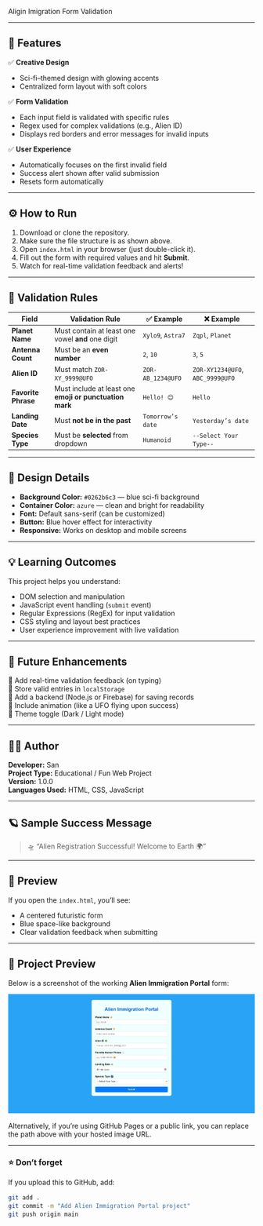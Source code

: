 Aligin Imigration Form Validation


---

## 🧠 Features

✅ **Creative Design**  
- Sci-fi–themed design with glowing accents  
- Centralized form layout with soft colors  

✅ **Form Validation**  
- Each input field is validated with specific rules  
- Regex used for complex validations (e.g., Alien ID)  
- Displays red borders and error messages for invalid inputs  

✅ **User Experience**  
- Automatically focuses on the first invalid field  
- Success alert shown after valid submission  
- Resets form automatically  

---

## ⚙️ How to Run

1. Download or clone the repository.  
2. Make sure the file structure is as shown above.  
3. Open `index.html` in your browser (just double-click it).  
4. Fill out the form with required values and hit **Submit**.  
5. Watch for real-time validation feedback and alerts!

---

## 🧮 Validation Rules

| Field | Validation Rule | ✅ Example | ❌ Example |
|-------|-----------------|------------|------------|
| **Planet Name** | Must contain at least one vowel **and** one digit | `Xylo9`, `Astra7` | `Zqpl`, `Planet` |
| **Antenna Count** | Must be an **even number** | `2`, `10` | `3`, `5` |
| **Alien ID** | Must match `ZOR-XY_9999@UFO` | `ZOR-AB_1234@UFO` | `ZOR-XY1234@UFO`, `ABC_9999@UFO` |
| **Favorite Phrase** | Must include at least one **emoji or punctuation mark** | `Hello! 😊` | `Hello` |
| **Landing Date** | Must **not be in the past** | `Tomorrow’s date` | `Yesterday’s date` |
| **Species Type** | Must be **selected** from dropdown | `Humanoid` | `--Select Your Type--` |

---

## 🎨 Design Details

- **Background Color:** `#0262b6c3` — blue sci-fi background  
- **Container Color:** `azure` — clean and bright for readability  
- **Font:** Default sans-serif (can be customized)  
- **Button:** Blue hover effect for interactivity  
- **Responsive:** Works on desktop and mobile screens  

---

## 💡 Learning Outcomes

This project helps you understand:

- DOM selection and manipulation  
- JavaScript event handling (`submit` event)  
- Regular Expressions (RegEx) for input validation  
- CSS styling and layout best practices  
- User experience improvement with live validation  

---

## 🌌 Future Enhancements

🔹 Add real-time validation feedback (on typing)  
🔹 Store valid entries in `localStorage`  
🔹 Add a backend (Node.js or Firebase) for saving records  
🔹 Include animation (like a UFO flying upon success)  
🔹 Theme toggle (Dark / Light mode)

---

## 👨‍💻 Author

**Developer:** San  
**Project Type:** Educational / Fun Web Project  
**Version:** 1.0.0  
**Languages Used:** HTML, CSS, JavaScript  

---

## 🪐 Sample Success Message

> 🛸 “Alien Registration Successful! Welcome to Earth 🌍”

---

## 📸 Preview

If you open the `index.html`, you’ll see:
- A centered futuristic form  
- Blue space-like background  
- Clear validation feedback when submitting

---
## 📸 Project Preview

Below is a screenshot of the working **Alien Immigration Portal** form:

![Alien Immigration Portal Screenshot](./images/output.png)
<!-- If your image is in the same directory as README.md, use: ![Preview](./output.png) -->

Alternatively, if you’re using GitHub Pages or a public link, you can replace the path above with your hosted image URL.

---

### ⭐ Don’t forget
If you upload this to GitHub, add:
```bash
git add .
git commit -m "Add Alien Immigration Portal project"
git push origin main




